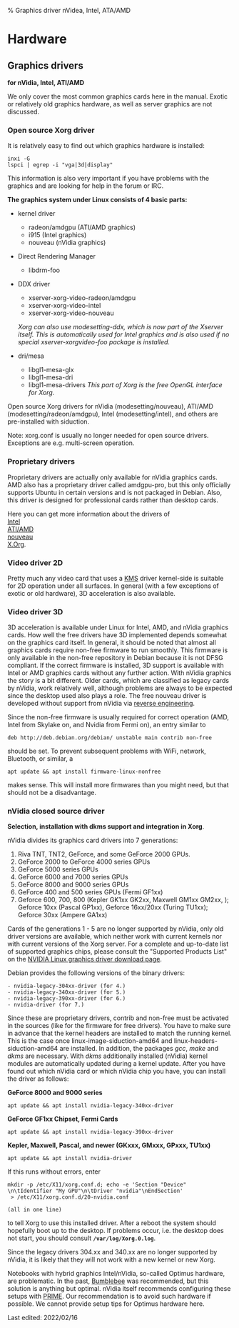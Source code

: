% Graphics driver nVidea, Intel, ATA/AMD

# Hardware

## Graphics drivers

**for nVidia, Intel, ATI/AMD**

We only cover the most common graphics cards here in the manual. Exotic or relatively old graphics hardware, as well as server graphics are not discussed.  

### Open source Xorg driver

It is relatively easy to find out which graphics hardware is installed:

~~~
inxi -G
lspci | egrep -i "vga|3d|display"
~~~

This information is also very important if you have problems with the graphics and are looking for help in the forum or IRC.

**The graphics system under Linux consists of 4 basic parts:**

+ kernel driver 
    - radeon/amdgpu (ATI/AMD graphics)
    - i915 (Intel graphics)
    - nouveau (nVidia graphics)

+ Direct Rendering Manager  
    - libdrm-foo 

+ DDX driver 
    - xserver-xorg-video-radeon/amdgpu
    - xserver-xorg-video-intel
    - xserver-xorg-video-nouveau
    
  _Xorg can also use modesetting-ddx, which is now part of the Xserver itself. This is automatically used for Intel graphics and is also used if no special xserver-xorgvideo-foo package is installed._

+ dri/mesa 
    - libgl1-mesa-glx
    - libgl1-mesa-dri
    - libgl1-mesa-drivers
  _This part of Xorg is the free OpenGL interface for Xorg._

Open source Xorg drivers for nVidia (modesetting/nouveau), ATI/AMD (modesetting/radeon/amdgpu), Intel (modesetting/intel), and others are pre-installed with siduction.

Note: xorg.conf is usually no longer needed for open source drivers. Exceptions are e.g. multi-screen operation.

### Proprietary drivers

Proprietary drivers are actually only available for nVidia graphics cards. AMD also has a proprietary driver called amdgpu-pro, but this only officially supports Ubuntu in certain versions and is not packaged in Debian. Also, this driver is designed for professional cards rather than desktop cards.

Here you can get more information about the drivers of  
[Intel](http://www.x.org/wiki/IntelGraphicsDriver)  
[ATI/AMD](http://www.x.org/wiki/radeon)  
[nouveau](http://nouveau.freedesktop.org/wiki/FeatureMatrix)  
[X.Org](http://xorg.freedesktop.org/).

### Video driver 2D

Pretty much any video card that uses a [KMS](https://wiki.debian.org/KernelModesetting) driver kernel-side is suitable for 2D operation under all surfaces. In general (with a few exceptions of exotic or old hardware), 3D acceleration is also available.

### Video driver 3D

3D acceleration is available under Linux for Intel, AMD, and nVidia graphics cards. How well the free drivers have 3D implemented depends somewhat on the graphics card itself. In general, it should be noted that almost all graphics cards require non-free firmware to run smoothly. This firmware is only available in the non-free repository in Debian because it is not DFSG compliant. If the correct firmware is installed, 3D support is available with Intel or AMD graphics cards without any further action. With nVidia graphics the story is a bit different. Older cards, which are classified as legacy cards by nVidia, work relatively well, although problems are always to be expected since the desktop used also plays a role. The free nouveau driver is developed without support from nVidia via [reverse engineering](https://en.wikipedia.org/wiki/Reverse_Engineering).

Since the non-free firmware is usually required for correct operation (AMD, Intel from Skylake on, and Nvidia from Fermi on), an entry similar to

~~~
deb http://deb.debian.org/debian/ unstable main contrib non-free 
~~~

should be set. To prevent subsequent problems with WiFi, network, Bluetooth, or similar, a 

~~~
apt update && apt install firmware-linux-nonfree
~~~

makes sense. This will install more firmwares than you might need, but that should not be a disadvantage.

### nVidia closed source driver

**Selection, installation with dkms support and integration in Xorg**.

nVidia divides its graphics card drivers into 7 generations:

1. Riva TNT, TNT2, GeForce, and some GeForce 2000 GPUs.
2. GeForce 2000 to GeForce 4000 series GPUs
3. GeForce 5000 series GPUs
4. GeForce 6000 and 7000 series GPUs
5. GeForce 8000 and 9000 series GPUs
6. GeForce 400 and 500 series GPUs (Fermi GF1xx)
7. Geforce 600, 700, 800 (Kepler GK1xx GK2xx, Maxwell GM1xx GM2xx, );  
   Geforce 10xx (Pascal GP1xx), Geforce 16xx/20xx (Turing TU1xx); Geforce 30xx (Ampere GA1xx)

Cards of the generations 1 - 5 are no longer supported by nVidia, only old driver versions are available, which neither work with current kernels nor with current versions of the Xorg server. For a complete and up-to-date list of supported graphics chips, please consult the "Supported Products List" on the [NVIDIA Linux graphics driver download page](http://www.nvidia.com/object/unix.html).  

Debian provides the following versions of the binary drivers:

    - nvidia-legacy-304xx-driver (for 4.)
    - nvidia-legacy-340xx-driver (for 5.)
    - nvidia-legacy-390xx-driver (for 6.)
    - nvidia-driver (for 7.)

Since these are proprietary drivers, contrib and non-free must be activated in the sources (like for the firmware for free drivers). You have to make sure in advance that the kernel headers are installed to match the running kernel. This is the case once linux-image-siduction-amd64 and linux-headers-siduction-amd64 are installed. In addition, the packages *gcc*, *make* and *dkms* are necessary. With *dkms* additionally installed (nVidia) kernel modules are automatically updated during a kernel update. After you have found out which nVidia card or which nVidia chip you have, you can install the driver as follows:  

**GeForce 8000 and 9000 series**

~~~
apt update && apt install nvidia-legacy-340xx-driver  
~~~

**GeForce GF1xx Chipset, Fermi Cards**

~~~
apt update && apt install nvidia-legacy-390xx-driver
~~~

**Kepler, Maxwell, Pascal, and newer (GKxxx, GMxxx, GPxxx, TU1xx)**

~~~
apt update && apt install nvidia-driver
~~~

If this runs without errors, enter

~~~
mkdir -p /etc/X11/xorg.conf.d; echo -e 'Section "Device"
\n\tIdentifier "My GPU"\n\tDriver "nvidia"\nEndSection'
 > /etc/X11/xorg.conf.d/20-nvidia.conf

(all in one line)
~~~

to tell Xorg to use this installed driver. After a reboot the system should hopefully boot up to the desktop. If problems occur, i.e. the desktop does not start, you should consult **`/var/log/Xorg.0.log`**.

Since the legacy drivers 304.xx and 340.xx are no longer supported by nVidia, it is likely that they will not work with a new kernel or new Xorg.

Notebooks with hybrid graphics Intel/nVidia, so-called Optimus hardware, are problematic. In the past, [Bumblebee](https://wiki.debian.org/Bumblebee) was recommended, but this solution is anything but optimal. nVidia itself recommends configuring these setups with [PRIME](https://devtalk.nvidia.com/default/topic/957814/linux/prime-and-prime-synchronization/). Our recommendation is to avoid such hardware if possible. We cannot provide setup tips for Optimus hardware here.

<div id="rev">Last edited: 2022/02/16</div>
